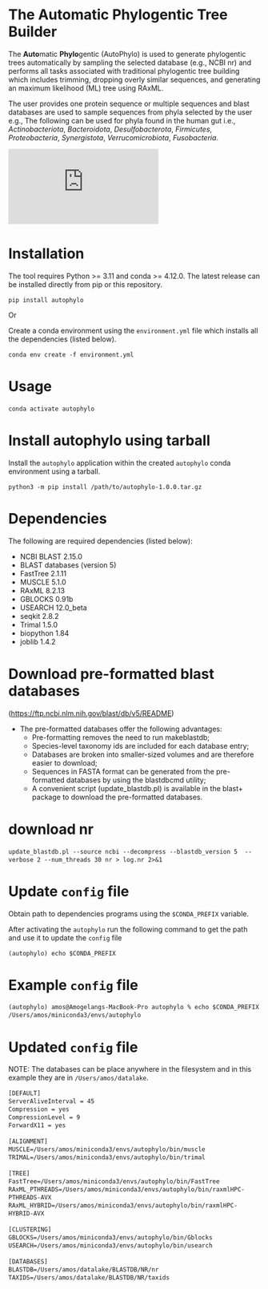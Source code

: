 # The Automatic Phylogentic Tree Builder

The **Auto**matic **Phylo**gentic (AutoPhylo) is used to generate phylogentic trees automatically by sampling the selected database (e.g., NCBI nr) and performs all tasks associated with traditional phylogentic tree building which includes trimming, dropping overly similar sequences, and generating an maximum likelihood (ML) tree using RAxML.

The user provides one protein sequence or multiple sequences and blast databases are used to sample sequences
from phyla selected by the user e.g., The following can be used for phyla found in the human gut i.e., *Actinobacteriota*, *Bacteroidota*, *Desulfobacterota*, *Firmicutes*, *Proteobacteria*, *Synergistota*, *Verrucomicrobiota*, *Fusobacteria*.

![autophylo overview](https://github.com/raphenya/autophylo/blob/main/docs/images/Phylogenetic_Tree_Building.trimmed.pdf?raw=true)

# Installation

The tool requires Python >= 3.11 and conda >= 4.12.0. The latest release can be installed directly from pip or this repository.

```
pip install autophylo
```

Or

Create a conda environment using the `environment.yml` file which installs all the dependencies (listed below).

```
conda env create -f environment.yml
```

# Usage

```
conda activate autophylo
```

# Install autophylo using tarball

Install the `autophylo` application within the created `autophylo` conda environment using a tarball.

```
python3 -m pip install /path/to/autophylo-1.0.0.tar.gz
```

# Dependencies

The following are required dependencies (listed below):

- NCBI BLAST 2.15.0
- BLAST databases (version 5)
- FastTree 2.1.11
- MUSCLE 5.1.0
- RAxML 8.2.13
- GBLOCKS 0.91b
- USEARCH 12.0_beta
- seqkit 2.8.2
- Trimal 1.5.0
- biopython 1.84
- joblib 1.4.2



# Download pre-formatted blast databases

(https://ftp.ncbi.nlm.nih.gov/blast/db/v5/README)

- The pre-formatted databases offer the following advantages:
    * Pre-formatting removes the need to run makeblastdb;
    * Species-level taxonomy ids are included for each database entry;
    * Databases are broken into smaller-sized volumes and are therefore easier
      to download;
    * Sequences in FASTA format can be generated from the pre-formatted databases
      by using the blastdbcmd utility;
    * A convenient script (update_blastdb.pl) is available in the blast+ package
      to download the pre-formatted databases.

# download nr

```
update_blastdb.pl --source ncbi --decompress --blastdb_version 5  --verbose 2 --num_threads 30 nr > log.nr 2>&1
```

# Update `config` file 

Obtain path to dependencies programs using the `$CONDA_PREFIX` variable.

After activating the `autophylo` run the following command to get the path and use it to update the `config` file

```
(autophylo) echo $CONDA_PREFIX
```

# Example `config` file

```
(autophylo) amos@Amogelangs-MacBook-Pro autophylo % echo $CONDA_PREFIX
/Users/amos/miniconda3/envs/autophylo
```

# Updated `config` file

NOTE: The databases can be place anywhere in the filesystem and in this example they are in `/Users/amos/datalake`.

```
[DEFAULT]
ServerAliveInterval = 45
Compression = yes
CompressionLevel = 9
ForwardX11 = yes

[ALIGNMENT]
MUSCLE=/Users/amos/miniconda3/envs/autophylo/bin/muscle
TRIMAL=/Users/amos/miniconda3/envs/autophylo/bin/trimal

[TREE]
FastTree=/Users/amos/miniconda3/envs/autophylo/bin/FastTree
RAxML_PTHREADS=/Users/amos/miniconda3/envs/autophylo/bin/raxmlHPC-PTHREADS-AVX
RAxML_HYBRID=/Users/amos/miniconda3/envs/autophylo/bin/raxmlHPC-HYBRID-AVX

[CLUSTERING]
GBLOCKS=/Users/amos/miniconda3/envs/autophylo/bin/Gblocks
USEARCH=/Users/amos/miniconda3/envs/autophylo/bin/usearch

[DATABASES]
BLASTDB=/Users/amos/datalake/BLASTDB/NR/nr
TAXIDS=/Users/amos/datalake/BLASTDB/NR/taxids
```